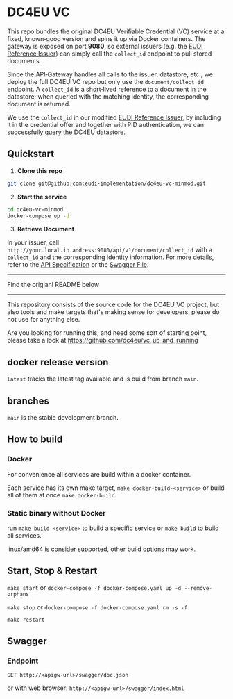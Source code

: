 # DC4EU VC

This repo bundles the original DC4EU Verifiable Credential (VC) service at a fixed, known‑good version and spins it up via Docker containers. The gateway is exposed on port **9080**, so external issuers (e.g. the [EUDI Reference Issuer](https://github.com/eudi-implementation/eudi-srv-web-issuing-eudiw-py-modified)) can simply call the `collect_id` endpoint to pull stored documents.

Since the API‑Gateway handles all calls to the issuer, datastore, etc., we deploy the full DC4EU VC repo but only use the `document/collect_id` endpoint. A `collect_id` is a short‑lived reference to a document in the datastore; when queried with the matching identity, the corresponding document is returned.

We use the `collect_id` in our modified [EUDI Reference Issuer](https://github.com/eudi-implementation/eudi-srv-web-issuing-eudiw-py-modified), by including it in the credential offer and together with PID authentication, we can successfully query the DC4EU datastore.

## Quickstart

1. **Clone this repo**  
  ```bash
  git clone git@github.com:eudi-implementation/dc4eu-vc-minmod.git
  
  ```
2. **Start the service**
  ```bash
  cd dc4eu-vc-minmod
  docker-compose up -d
  ```

3. **Retrieve Document**

In your issuer, call `http://your.local.ip.address:9080/api/v1/document/collect_id` with a `collect_id` and the corresponding identity information. For more details, refer to the [API Specification](https://github.com/eudi-implementation/dc4eu-vc-minmod/blob/main/standards/api_specification.md) or the [Swagger File](https://github.com/eudi-implementation/dc4eu-vc-minmod/blob/main/docs/apigw/swagger.yaml).


----------------------------------------------------------------------------------------------------------------------------------------------------------------------------

Find the origianl README below

----------------------------------------------------------------------------------------------------------------------------------------------------------------------------

This repository consists of the source code for the DC4EU VC project, but also tools and make targets that's making sense for developers, please do not use for anything else.

Are you looking for running this, and need some sort of starting point, please take a look at <https://github.com/dc4eu/vc_up_and_running>

## docker release version

`latest` tracks the latest tag available and is build from branch `main`.

## branches

`main` is the stable development branch.

## How to build

### Docker

For convenience all services are build within a docker container.

Each service has its own make target, `make docker-build-<service>` or build all of them at once `make docker-build`

### Static binary without Docker

run `make build-<service>` to build a specific service or `make build` to build all services.

linux/amd64 is consider supported, other build options may work.

## Start, Stop & Restart

`make start` or `docker-compose -f docker-compose.yaml up -d --remove-orphans`

`make stop` or `docker-compose -f docker-compose.yaml rm -s -f`

`make restart`

## Swagger

### Endpoint

`GET http://<apigw-url>/swagger/doc.json`

or with web browser: `http://<apigw-url>/swagger/index.html`
